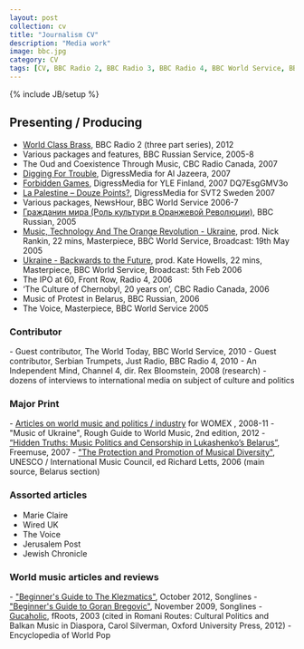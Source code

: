 ```yaml
---
layout: post
collection: cv
title: "Journalism CV"
description: "Media work"
image: bbc.jpg
category: CV
tags: [CV, BBC Radio 2, BBC Radio 3, BBC Radio 4, BBC World Service, BBC Russian Service, SVT2 Sweden, CBC Canada, Al Jazeera, UNESCO, Marie Claire, Jerusalem Post, Songlines, FRoots, Wired]
---
```

{% include JB/setup %}

<h2>Presenting / Producing</h2>

- <a href="http://nightjar.co.uk/tag/world-class-brass/"  >World Class Brass</a>, BBC Radio 2 (three part series), 2012
- Various packages and features, BBC Russian Service, 2005-8
- The Oud and Coexistence Through Music, CBC Radio Canada, 2007
- <a href="https://youtu.be/aRNAJCHxa7w">Digging For Trouble</a>, DigressMedia for Al Jazeera, 2007
- <a href="https://youtu.be/DQ7EsgGMV3o">Forbidden Games</a>, DigressMedia for YLE Finland, 2007
DQ7EsgGMV3o
- <a href="https://youtu.be/bS8Wdz1JPs8">La Palestine – Douze Points?</a>, DigressMedia for SVT2 Sweden 2007
- Various packages, NewsHour, BBC World Service 2006-7
- <a href="http://www.bbc.com/russian/radio/2009/07/090717_archive_society_citizen_walton">Гражданин мира (Роль культури в Оранжевой Революции)</a>, BBC Russian, 2005
- <a href="http://worldservice.prototyping.bbc.co.uk/programmes/X0667145">Music, Technology And The Orange Revolution - Ukraine</a>, prod. Nick Rankin, 22 mins, Masterpiece, BBC World Service, Broadcast: 19th May 2005 
- <a href="http://worldservice.prototyping.bbc.co.uk/programmes/X0686663">Ukraine - Backwards to the Future</a>, prod. Kate Howells, 22 mins, Masterpiece, BBC World Service, Broadcast: 5th Feb 2006
- The IPO at 60, Front Row, Radio 4, 2006
- ‘The Culture of Chernobyl, 20 years on’, CBC Radio Canada, 2006
- Music of Protest in Belarus, BBC Russian, 2006
- The Voice, Masterpiece, BBC World Service 2005

<h3>Contributor</h3>
- Guest contributor, The World Today, BBC World Service, 2010
- Guest contributor, Serbian Trumpets, Just Radio, BBC Radio 4, 2010
- An Independent Mind, Channel 4, dir. Rex Bloomstein, 2008 (research)
- dozens of interviews to international media on subject of culture and politics 

<h3>Major Print</h3>
- <a href='/categories.html#WOMEX Guide-ref'>Articles on world music and politics / industry</a> for WOMEX , 2008-11
- "Music of Ukraine", Rough Guide to World Music, 2nd edition, 2012
- <a href='http://freemuse.org/graphics/Publications/PDF/Freemuse_Belarus-report.pdf' target='_blank'>“Hidden Truths: Music Politics and Censorship in Lukashenko’s Belarus”</a>, Freemuse, 2007
- <a href='http://www.imc-cim.org/programmes/imc_diversity_report.pdf' target='_blank'>"The Protection and Promotion of Musical Diversity"</a>, UNESCO / International Music Council, ed Richard Letts, 2006 (main source, Belarus section)


<h3>Assorted articles</h3>

- Marie Claire
- Wired UK
- The Voice
- Jerusalem Post
- Jewish Chronicle

<h3>World music articles and reviews</h3>
- <a href="http://www.songlines.co.uk/documents/beginners-guides/klezmatics.pdf"> "Beginner's Guide to The Klezmatics"</a>, October 2012, Songlines 
- <a href="http://www.songlines.co.uk/documents/beginners-guides/GoranBregovic.pdf"> "Beginner's Guide to Goran Bregovic"</a>, November 2009, Songlines 
- <a href="{{site.tags['Guca'][0].url}}"> Gucaholic</a>, fRoots, 2003 (cited in Romani Routes: Cultural Politics and Balkan Music in Diaspora, Carol Silverman, Oxford University Press, 2012) 
- Encyclopedia of World Pop




